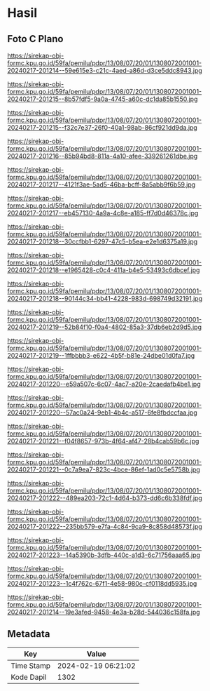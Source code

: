# Hasil

## Foto C Plano

https://sirekap-obj-formc.kpu.go.id/59fa/pemilu/pdpr/13/08/07/20/01/1308072001001-20240217-201214--59e615e3-c21c-4aed-a86d-d3ce5ddc8943.jpg

https://sirekap-obj-formc.kpu.go.id/59fa/pemilu/pdpr/13/08/07/20/01/1308072001001-20240217-201215--8b57fdf5-9a0a-4745-a60c-dc1da85b1550.jpg

https://sirekap-obj-formc.kpu.go.id/59fa/pemilu/pdpr/13/08/07/20/01/1308072001001-20240217-201215--f32c7e37-26f0-40a1-98ab-86cf921dd9da.jpg

https://sirekap-obj-formc.kpu.go.id/59fa/pemilu/pdpr/13/08/07/20/01/1308072001001-20240217-201216--85b94bd8-811a-4a10-afee-339261261dbe.jpg

https://sirekap-obj-formc.kpu.go.id/59fa/pemilu/pdpr/13/08/07/20/01/1308072001001-20240217-201217--4121f3ae-5ad5-46ba-bcff-8a5abb9f6b59.jpg

https://sirekap-obj-formc.kpu.go.id/59fa/pemilu/pdpr/13/08/07/20/01/1308072001001-20240217-201217--eb457130-4a9a-4c8e-a185-ff7d0d46378c.jpg

https://sirekap-obj-formc.kpu.go.id/59fa/pemilu/pdpr/13/08/07/20/01/1308072001001-20240217-201218--30ccfbb1-6297-47c5-b5ea-e2e1d6375a19.jpg

https://sirekap-obj-formc.kpu.go.id/59fa/pemilu/pdpr/13/08/07/20/01/1308072001001-20240217-201218--e1965428-c0c4-411a-b4e5-53493c6dbcef.jpg

https://sirekap-obj-formc.kpu.go.id/59fa/pemilu/pdpr/13/08/07/20/01/1308072001001-20240217-201218--90144c34-bb41-4228-983d-698749d32191.jpg

https://sirekap-obj-formc.kpu.go.id/59fa/pemilu/pdpr/13/08/07/20/01/1308072001001-20240217-201219--52b84f10-f0a4-4802-85a3-37db6eb2d9d5.jpg

https://sirekap-obj-formc.kpu.go.id/59fa/pemilu/pdpr/13/08/07/20/01/1308072001001-20240217-201219--1ffbbbb3-e622-4b5f-b81e-24dbe01d0fa7.jpg

https://sirekap-obj-formc.kpu.go.id/59fa/pemilu/pdpr/13/08/07/20/01/1308072001001-20240217-201220--e59a507c-6c07-4ac7-a20e-2caedafb4be1.jpg

https://sirekap-obj-formc.kpu.go.id/59fa/pemilu/pdpr/13/08/07/20/01/1308072001001-20240217-201220--57ac0a24-9eb1-4b4c-a517-6fe8fbdccfaa.jpg

https://sirekap-obj-formc.kpu.go.id/59fa/pemilu/pdpr/13/08/07/20/01/1308072001001-20240217-201221--f04f8657-973b-4f64-af47-28b4cab59b6c.jpg

https://sirekap-obj-formc.kpu.go.id/59fa/pemilu/pdpr/13/08/07/20/01/1308072001001-20240217-201221--0c7a9ea7-823c-4bce-86ef-1ad0c5e5758b.jpg

https://sirekap-obj-formc.kpu.go.id/59fa/pemilu/pdpr/13/08/07/20/01/1308072001001-20240217-201222--489ea203-72c1-4d64-b373-dd6c6b338fdf.jpg

https://sirekap-obj-formc.kpu.go.id/59fa/pemilu/pdpr/13/08/07/20/01/1308072001001-20240217-201222--235bb579-e7fa-4c84-9ca9-8c858d48573f.jpg

https://sirekap-obj-formc.kpu.go.id/59fa/pemilu/pdpr/13/08/07/20/01/1308072001001-20240217-201223--14a5390b-3dfb-440c-a1d3-6c71756aaa65.jpg

https://sirekap-obj-formc.kpu.go.id/59fa/pemilu/pdpr/13/08/07/20/01/1308072001001-20240217-201223--1c4f762c-67f1-4e58-980c-cf0118dd5935.jpg

https://sirekap-obj-formc.kpu.go.id/59fa/pemilu/pdpr/13/08/07/20/01/1308072001001-20240217-201214--19e3afed-9458-4e3a-b28d-544036c158fa.jpg


## Metadata

| Key        | Value               |
| ---------- | ------------------- |
| Time Stamp | 2024-02-19 06:21:02 |
| Kode Dapil | 1302                |



